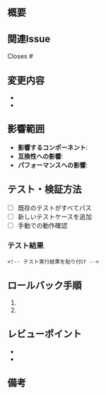 ## 概要

<!-- 変更内容の簡潔な説明 -->

## 関連Issue

Closes #<!-- Issue番号 -->

## 変更内容

<!-- 何を変更したか、具体的に記述 -->

-
-

## 影響範囲

<!-- この変更が影響する範囲を記述 -->

- **影響するコンポーネント**:
- **互換性への影響**:
- **パフォーマンスへの影響**:

## テスト・検証方法

<!-- どのようにテストしたか、レビュワーがどう検証すべきか -->

- [ ] 既存のテストがすべてパス
- [ ] 新しいテストケースを追加
- [ ] 手動での動作確認

### テスト結果

```
<!-- テスト実行結果を貼り付け -->
```

## ロールバック手順

<!-- 問題が発生した場合の戻し方 -->

1.
2.

## レビューポイント

<!-- レビュワーに特に注目してほしい箇所 -->

-
-

## 備考

<!-- その他の補足情報 -->
